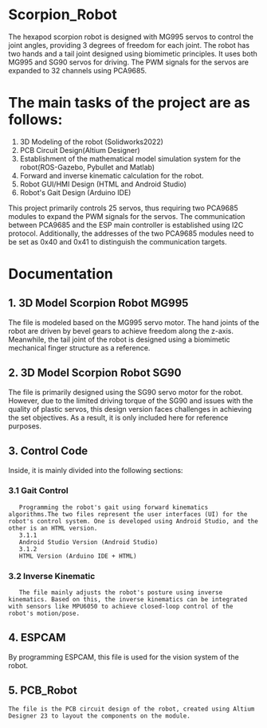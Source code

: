 # Scorpion_Robot
 The hexapod scorpion robot is designed with MG995 servos to control the joint angles, providing 3 degrees of freedom for each joint. The robot has two hands and a tail joint designed using biomimetic principles. It uses both MG995 and SG90 servos for driving. The PWM signals for the servos are expanded to 32 channels using PCA9685.
 
# The main tasks of the project are as follows:
  1. 3D Modeling of the robot (Solidworks2022)
  2. PCB Circuit Design(Altium Designer)
  3. Establishment of the mathematical model simulation system for the robot(ROS-Gazebo, Pybullet and Matlab)
  4. Forward and inverse kinematic calculation for the robot.
  5. Robot GUI/HMI Design (HTML and Android Studio)
  6. Robot's Gait Design (Arduino IDE)


This project primarily controls 25 servos, thus requiring two PCA9685 modules to expand the PWM signals for the servos. The communication between PCA9685 and the ESP main controller is established using I2C protocol. Additionally, the addresses of the two PCA9685 modules need to be set as 0x40 and 0x41 to distinguish the communication targets.

# Documentation
## 1. 3D Model Scorpion Robot MG995

  The file is modeled based on the MG995 servo motor. The hand joints of the robot are driven by bevel gears to achieve freedom along the z-axis. Meanwhile, the tail joint of the robot is designed using a biomimetic mechanical finger structure as a reference.
## 2. 3D Model Scorpion Robot SG90

   The file is primarily designed using the SG90 servo motor for the robot. However, due to the limited driving torque of the SG90 and issues with the quality of plastic servos, this design version faces challenges in achieving the set objectives. As a result, it is only included here for reference purposes.
## 3. Control Code
   Inside, it is mainly divided into the following sections:
   ### 3.1 Gait Control
       Programming the robot's gait using forward kinematics algorithms.The two files represent the user interfaces (UI) for the robot's control system. One is developed using Android Studio, and the other is an HTML version.
       3.1.1
       Android Studio Version (Android Studio)
       3.1.2
       HTML Version (Arduino IDE + HTML)
   ### 3.2 Inverse Kinematic    
       The file mainly adjusts the robot's posture using inverse kinematics. Based on this, the inverse kinematics can be integrated with sensors like MPU6050 to achieve closed-loop control of the robot's motion/pose.
## 4. ESPCAM
   By programming ESPCAM, this file is used for the vision system of the robot.
## 5. PCB_Robot
    The file is the PCB circuit design of the robot, created using Altium Designer 23 to layout the components on the module.
